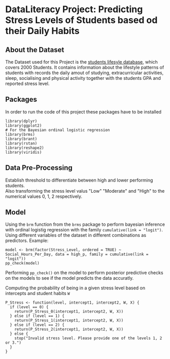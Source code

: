 # DataLiteracy Project: Predicting Stress Levels of Students based od their Daily Habits

## About the Dataset
The Dataset used for this Project is the [students lifesyle database](https://www.kaggle.com/datasets/steve1215rogg/student-lifestyle-dataset), which covers 2000 Students. 
It contains information about the lifestyle patterns of students with records the daily amout of studying, extracurricular activities, sleep, socialising and physical 
activity together with the students GPA and reported stress level.

## Packages
In order to run the code of this project these packages have to be installed
```
library(dplyr)
library(ggplot2)
# For the Bayesian ordinal logistic regression
library(brms)
library(brant)
library(rstan)
library(reshape2)
library(viridis)
```

## Data Pre-Processing
Establish threshold to differentiate between high and lower performing students.\
Also transforming the stress level valus "Low" "Moderate" and "High" to the numerical values 0, 1, 2 respectively. 

## Model
Using the `brm` function from the `brms` package to perform bayesian inference with ordinal logistig regression with the family `cumulative(link = "logit")`.
Using different variables of the dataset in different combinations as predictors. Example:
```
model <- brm(factor(Stress_Level, ordered = TRUE) ~ Social_Hours_Per_Day, data = high_p, family = cumulative(link = "logit"))
pp_check(model)
```
Performing `pp_check()` on the model to perform posterior predictive checks on the models to see if the model predicts the data accuratly.

Computing the probability of being in a given stress level based on intercepts and student habits `W`
```
P_Stress <- function(level, intercept1, intercept2, W, X) {
  if (level == 0) {
    return(P_Stress_0(intercept1, intercept2, W, X))
  } else if (level == 1) {
    return(P_Stress_1(intercept1, intercept2, W, X))
  } else if (level == 2) {
    return(P_Stress_2(intercept1, intercept2, W, X))
  } else {
    stop("Invalid stress level. Please provide one of the levels 1, 2 or 3.")
  }
}
```

